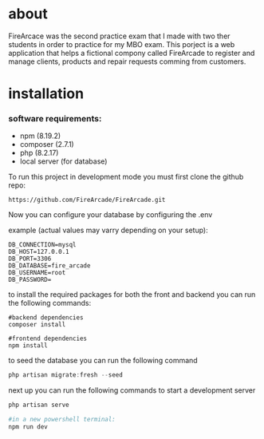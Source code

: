 # about
FireArcace was the second practice exam that I made with two ther students in order to practice for my MBO exam.
This porject is a web application that helps a fictional compony called FireArcade to register and manage clients, products and repair requests comming from customers.

# installation

### software requirements:
- npm (8.19.2)
- composer (2.7.1)
- php (8.2.17)
- local server (for database)

To run this project in development mode you must first clone the github repo: 

`https://github.com/FireArcade/FireArcade.git `

Now you can configure your database by configuring the .env

example (actual values may varry depending on your setup):
```dotenv
DB_CONNECTION=mysql
DB_HOST=127.0.0.1
DB_PORT=3306
DB_DATABASE=fire_arcade
DB_USERNAME=root
DB_PASSWORD=
```

to install the required packages for both the front and backend you can run the following commands: 

```
#backend dependencies
composer install

#frontend dependencies
npm install
```

to seed the database you can run the following command

```powershell
php artisan migrate:fresh --seed
```

next up you can run the following commands to start a development server

```powershell
php artisan serve

#in a new powershell terminal:
npm run dev

```
